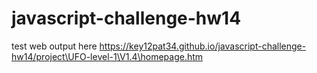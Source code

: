 # javascript-challenge-hw14



test web output here https://key12pat34.github.io/javascript-challenge-hw14/project\UFO-level-1\V1.4\homepage.htm
